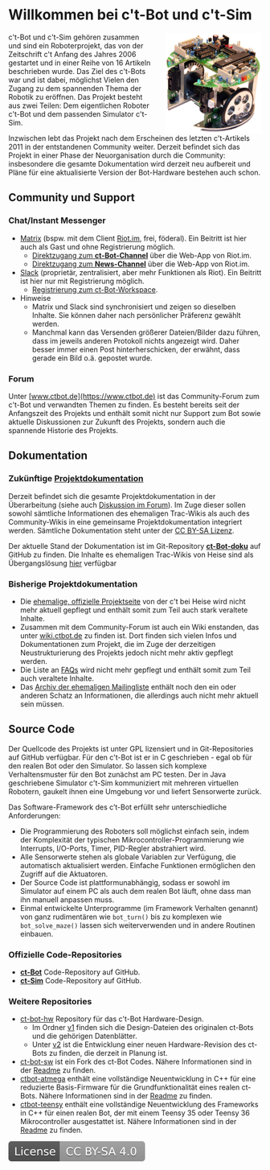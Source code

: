 # Willkommen bei c't-Bot und c't-Sim

<img src="images/ctbot.png" style="float: right; margin-left:2em; height: 200px;" />

c't-Bot und c't-Sim gehören zusammen und sind ein Roboterprojekt, das von der Zeitschrift c't Anfang des Jahres 2006 gestartet  und in einer Reihe von 16 Artikeln beschrieben wurde. Das Ziel des c't-Bots war und ist dabei, möglichst Vielen den Zugang zu dem spannenden Thema der Robotik zu eröffnen. Das Projekt besteht aus zwei Teilen: Dem eigentlichen Roboter c't-Bot und dem passenden Simulator c't-Sim.

Inzwischen lebt das Projekt nach dem Erscheinen des letzten c't-Artikels 2011 in der entstandenen Community weiter. Derzeit befindet sich das Projekt in einer Phase der Neuorganisation durch die Community: insbesondere die gesamte Dokumentation wird derzeit neu aufbereit und Pläne für eine aktualisierte Version der Bot-Hardware bestehen auch schon.

## Community und Support

### Chat/Instant Messenger
- [Matrix](https://de.wikipedia.org/wiki/Matrix_%28Kommunikationsprotokoll%29) (bspw. mit dem Client [Riot.im](https://riot.im), frei, föderal). Ein Beitritt ist hier auch als Gast und ohne Registrierung möglich.
  - [Direktzugang zum **ct-Bot-Channel**](https://riot.im/app/#/room/#ctbot:matrix.org) über die Web-App von Riot.im.
  - [Direktzugang zum **News-Channel**](https://riot.im/app/#/room/#ct-Bot-news:matrix.org) über die Web-App von Riot.im.
- [Slack](https://de.wikipedia.org/wiki/Slack_%28Software%29) (proprietär, zentralisiert, aber mehr Funktionen als Riot). Ein Beitritt ist hier nur mit Registrierung möglich.
  - [Registrierung zum ct-Bot-Workspace](https://ct-bot-slack.herokuapp.com).
- Hinweise
  - Matrix und Slack sind synchronisiert und zeigen so dieselben Inhalte. Sie können daher nach persönlicher Präferenz gewählt werden.
  - Manchmal kann das Versenden größerer Dateien/Bilder dazu führen, dass im jeweils anderen Protokoll nichts angezeigt wird. Daher besser immer einen Post hinterherschicken, der erwähnt, dass gerade ein Bild o.ä. gepostet wurde.

### Forum
Unter [www.ctbot.de](https://www.ctbot.de) ist das Community-Forum zum c't-Bot und verwandten Themen zu finden. Es besteht bereits seit der Anfangszeit des Projekts und enthält somit nicht nur Support zum Bot sowie aktuelle Diskussionen zur Zukunft des Projekts, sondern auch die spannende Historie des Projekts.

## Dokumentation

### Zukünftige [Projektdokumentation](https://github.com/Nightwalker-87/ct-bot-doku) 
Derzeit befindet sich die gesamte Projektdokumentation in der Überarbeitung (siehe auch [Diskussion im Forum](https://www.ctbot.de/viewtopic.php?f=34&t=1219)). Im Zuge dieser sollen sowohl sämtliche Informationen des ehemaligen Trac-Wikis als auch des Community-Wikis in eine gemeinsame Projektdokumentation integriert werden. Sämtliche Dokumentation steht unter der [CC BY-SA Lizenz](https://creativecommons.org/licenses/by-sa/4.0/).

Der aktuelle Stand der Dokumentation ist im Git-Repository [**ct-Bot-doku**](https://github.com/Nightwalker-87/ct-bot-doku) auf GitHub zu finden. Die Inhalte es ehemaligen Trac-Wikis von Heise sind als Übergangslösung [hier](https://github.com/Nightwalker-87/ct-bot-doku/blob/master/_tmp_trac_wiki_export/readme.md) verfügbar

### Bisherige Projektdokumentation
 - Die [ehemalige, offizielle Projektseite](https://www.heise.de/ct/artikel/c-t-Bot-und-c-t-Sim-284119.html) von der c't bei Heise wird nicht mehr aktuell gepflegt und enthält somit zum Teil auch stark veraltete Inhalte.
 - Zusammen mit dem Community-Forum ist auch ein Wiki enstanden, das unter [wiki.ctbot.de](https://wiki.ctbot.de) zu finden ist. Dort finden sich vielen Infos und Dokumentationen zum Projekt, die im Zuge der derzeitigen Neustrukturierung des Projekts jedoch nicht mehr aktiv gepflegt werden. 
 - Die Liste an [FAQs](https://www.heise.de/ct/artikel/FAQ-fuer-c-t-Bot-und-c-t-SIM-291940.html) wird nicht mehr gepflegt und enthält somit zum Teil auch veraltete Inhalte.
 - Das [Archiv der ehemaligen Mailingliste](https://www.heise.de/ct/newsletter/archiv/ct-bot-entwickler/) enthält noch den ein oder anderen Schatz an Informationen, die allerdings auch nicht mehr aktuell sein müssen.

## Source Code

Der Quellcode des Projekts ist unter GPL lizensiert und in Git-Repositories auf GitHub verfügbar. Für den c't-Bot ist er in C geschrieben - egal ob für den realen Bot oder den Simulator. So lassen sich komplexe Verhaltensmuster für den Bot zunächst am PC testen. Der in Java geschriebene Simulator c't-Sim kommuniziert mit mehreren virtuellen Robotern, gaukelt ihnen eine Umgebung vor und liefert Sensorwerte zurück.

Das Software-Framework des c’t-Bot erfüllt sehr unterschiedliche Anforderungen:
 - Die Programmierung des Roboters soll möglichst einfach sein, indem der Komplexität der typischen Mikrocontroller-Programmierung wie Interrupts, I/O-Ports, Timer, PID-Regler abstrahiert wird.
 - Alle Sensorwerte stehen als globale Variablen zur Verfügung, die automatisch aktualisiert werden. Einfache Funktionen ermöglichen den Zugriff auf die Aktuatoren.
 - Der Source Code ist plattformunabhängig, sodass er sowohl im Simulator auf einem PC als auch dem realen Bot läuft, ohne dass man ihn manuell anpassen muss.
 - Einmal entwickelte Unterprogramme (im Framework Verhalten genannt) von ganz rudimentären wie `bot_turn()` bis zu komplexen wie `bot_solve_maze()` lassen sich weiterverwenden und in andere Routinen einbauen.
 
### Offizielle Code-Repositories
- [**ct-Bot**](https://github.com/tsandmann/ct-bot) Code-Repository auf GitHub.
- [**ct-Sim**](https://github.com/tsandmann/ct-sim) Code-Repository auf GitHub.

### Weitere Repositories
- [ct-bot-hw](https://github.com/tsandmann/ct-bot-hw) Repository für das c't-Bot Hardware-Design. 
  - Im Ordner [v1](https://github.com/tsandmann/ct-bot-hw/tree/master/v1) finden sich  die Design-Dateien des originalen ct-Bots und die gehörigen Datenblätter. 
  - Unter [v2](https://github.com/tsandmann/ct-bot-hw/tree/master/v2) ist die Entwicklung einer neuen Hardware-Revision des ct-Bots zu finden, die derzeit in Planung ist.
- [ct-bot-sw](https://github.com/Nightwalker-87/ct-bot-sw) ist ein Fork des ct-Bot Codes. Nähere Informationen sind in der [Readme](https://github.com/Nightwalker-87/ct-bot-sw/blob/master/README.md) zu finden.
- [ctbot-atmega](https://github.com/tsandmann/ctbot-atmega) enthält eine vollständige Neuentwicklung in C++ für eine reduzierte Basis-Firmware für die Grundfunktionalität eines realen ct-Bots. Nähere Informationen sind in der [Readme](https://github.com/tsandmann/ctbot-atmega/blob/master/README.md) zu finden.
- [ctbot-teensy](https://github.com/tsandmann/ctbot-teensy) enthält eine vollständige Neuentwicklung des Frameworks in C++ für einen realen Bot, der mit einem Teensy 35 oder Teensy 36 Mikrocontroller ausgestattet ist. Nähere Informationen sind in der [Readme](https://github.com/tsandmann/ctbot-teensy/blob/master/README.md) zu finden.

[![License: CC BY-SA 4.0](license.svg)](https://creativecommons.org/licenses/by-sa/4.0/)
